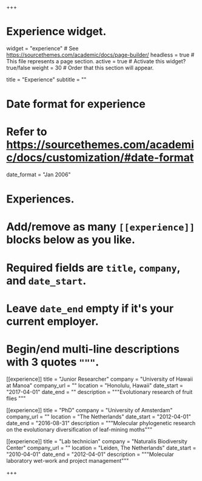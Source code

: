 +++
# Experience widget.
widget = "experience"  # See https://sourcethemes.com/academic/docs/page-builder/
headless = true  # This file represents a page section.
active = true  # Activate this widget? true/false
weight = 30  # Order that this section will appear.

title = "Experience"
subtitle = ""

# Date format for experience
#   Refer to https://sourcethemes.com/academic/docs/customization/#date-format
date_format = "Jan 2006"

# Experiences.
#   Add/remove as many `[[experience]]` blocks below as you like.
#   Required fields are `title`, `company`, and `date_start`.
#   Leave `date_end` empty if it's your current employer.
#   Begin/end multi-line descriptions with 3 quotes `"""`.
[[experience]]
  title = "Junior Researcher"
  company = "University of Hawaii at Manoa"
  company_url = ""
  location = "Honolulu, Hawaii"
  date_start = "2017-04-01"
  date_end = ""
  description = """Evolutionary research of fruit flies
  """

[[experience]]
  title = "PhD"
  company = "University of Amsterdam"
  company_url = ""
  location = "The Netherlands"
  date_start = "2012-04-01"
  date_end = "2016-08-31"
  description = """Molecular phylogenetic research on the evolutionary diversification of leaf-mining moths"""

[[experience]]
  title = "Lab technician"
  company = "Naturalis Biodiversity Center"
  company_url = ""
  location = "Leiden, The Netherlands"
  date_start = "2010-04-01"
  date_end = "2012-04-01"
  description = """Molecular laboratory wet-work and project management"""

+++
